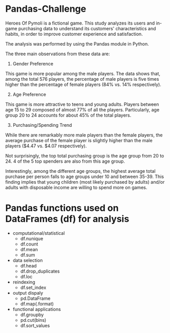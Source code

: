 # Pandas-Challenge

Heroes Of Pymoli is a fictional game. This study analyzes its users and in-game purchasing data to understand its customers' characteristics and habits, in order to improve customer experience and satisfaction.

The analysis was performed by using the Pandas module in Python. 

The three main observations from these data are:

1) Gender Preference

This game is more popular among the male players. The data shows that, among the total 576 players, the percentage of male players is five times higher than the percentage of female players (84% vs. 14% respectively).

2) Age Preference

This game is more attractive to teens and young adults. Players between age 15 to 29 composed of almost 77% of all the players. Particularly, age group 20 to 24 accounts for about 45% of the total players. 

3) Purchasing/Spending Trend

While there are remarkably more male players than the female players, the average purchase of the female player is slightly higher than the male players ($4.47 vs. $4.07 respectively). 

Not surprisingly, the top total purchasing group is the age group from 20 to 24. 4 of the 5 top spenders are also from this age group.

Interestingly, among the different age groups, the highest average total purchase per person falls to age groups under 10 and between 35-39. This finding implies that young children (most likely purchased by adults) and/or adults with disposable income are willing to spend more on games.


# Pandas functions used on DataFrames (df) for analysis

- computational/statistical
  - df.nunique
  - df.count
  - df.mean
  - df.sum
- data selection
  - df.head
  - df.drop_duplicates
  - df.loc
- reindexing
  - df.set_index
- output dispaly
  - pd.DataFrame
  - df.map(.format)
- functional applications
  - df.groupby
  - pd.cut(bins)
  - df.sort_values
